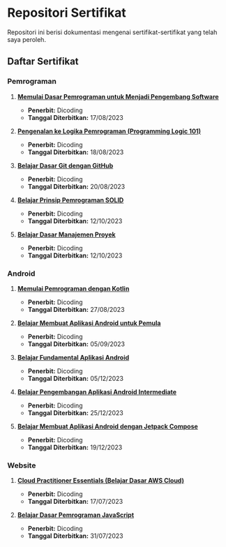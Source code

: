 # Repositori Sertifikat

Repositori ini berisi dokumentasi mengenai sertifikat-sertifikat yang telah saya peroleh.

## Daftar Sertifikat

### Pemrograman
1. **[Memulai Dasar Pemrograman untuk Menjadi Pengembang Software](https://www.dicoding.com/certificates/2VX3J98J4PYQ)**
   - **Penerbit:** Dicoding
   - **Tanggal Diterbitkan:** 17/08/2023

2. **[Pengenalan ke Logika Pemrograman (Programming Logic 101)](https://www.dicoding.com/certificates/07Z6V13EYXQR)**
   - **Penerbit:** Dicoding
   - **Tanggal Diterbitkan:** 18/08/2023
  
3. **[Belajar Dasar Git dengan GitHub](https://www.dicoding.com/certificates/GRX5D7GJYX0M)**
   - **Penerbit:** Dicoding
   - **Tanggal Diterbitkan:** 20/08/2023

4. **[Belajar Prinsip Pemrograman SOLID](https://www.dicoding.com/certificates/07Z687NWMXQR)**
   - **Penerbit:** Dicoding
   - **Tanggal Diterbitkan:** 12/10/2023

5. **[Belajar Dasar Manajemen Proyek](https://www.dicoding.com/certificates/81P27YOWNZOY)**
   - **Penerbit:** Dicoding
   - **Tanggal Diterbitkan:** 12/10/2023
     
### Android
1. **[Memulai Pemrograman dengan Kotlin](https://www.dicoding.com/certificates/0LZ09WQ60Z65)**
   - **Penerbit:** Dicoding
   - **Tanggal Diterbitkan:** 27/08/2023

2. **[Belajar Membuat Aplikasi Android untuk Pemula](https://www.dicoding.com/certificates/KEXLL41DMXG2)**
   - **Penerbit:** Dicoding
   - **Tanggal Diterbitkan:** 05/09/2023

3. **[Belajar Fundamental Aplikasi Android](https://www.dicoding.com/certificates/EYX40777OPDL)**
   - **Penerbit:** Dicoding
   - **Tanggal Diterbitkan:** 05/12/2023

4. **[Belajar Pengembangan Aplikasi Android Intermediate](https://www.dicoding.com/certificates/KEXL8LENRZG2)**
   - **Penerbit:** Dicoding
   - **Tanggal Diterbitkan:** 25/12/2023

5. **[Belajar Membuat Aplikasi Android dengan Jetpack Compose](https://www.dicoding.com/certificates/4EXGK9811ZRL)**
   - **Penerbit:** Dicoding
   - **Tanggal Diterbitkan:** 19/12/2023

### Website
1. **[Cloud Practitioner Essentials (Belajar Dasar AWS Cloud)](https://www.dicoding.com/certificates/6RPNWO2DQP2M)**
   - **Penerbit:** Dicoding
   - **Tanggal Diterbitkan:** 17/07/2023

2. **[Belajar Dasar Pemrograman JavaScript](https://www.dicoding.com/certificates/NVP7OEO5RPR0)**
   - **Penerbit:** Dicoding
   - **Tanggal Diterbitkan:** 31/07/2023
